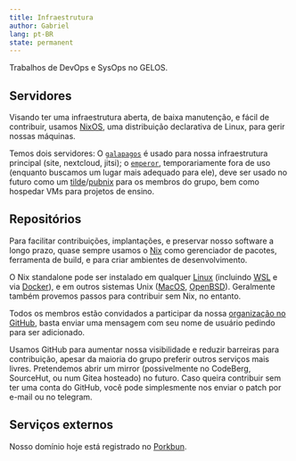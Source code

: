 ```yaml
---
title: Infraestrutura
author: Gabriel
lang: pt-BR
state: permanent
---
```


Trabalhos de DevOps e SysOps no GELOS.

## Servidores

Visando ter uma infraestrutura aberta, de baixa manutenção, e fácil de contribuir, usamos [NixOS](https://nixos.org), uma distribuição declarativa de Linux, para gerir nossas máquinas.

Temos dois servidores: O [`galapagos`](https://github.com/gelos-icmc/infra/tree/main/hosts/galapagos) é usado para nossa infraestrutura principal (site, nextcloud, jitsi); o [`emperor`](https://github.com/gelos-icmc/infra/tree/main/hosts/emperor), temporariamente fora de uso (enquanto buscamos um lugar mais adequado para ele), deve ser usado no futuro como um [tilde](https://tildeverse.org)/[pubnix](https://github.com/cwmccabe/pubnixhist) para os membros do grupo, bem como hospedar VMs para projetos de ensino.

## Repositórios

Para facilitar contribuições, implantações, e preservar nosso software a longo prazo, quase sempre usamos o [Nix](https://nixos.org/guides/how-nix-works.html) como gerenciador de pacotes, ferramenta de build, e para criar ambientes de desenvolvimento.

O Nix standalone pode ser instalado em qualquer [Linux](https://nixos.org/download.html#nix-install-linux) (incluindo [WSL](https://nixos.org/download.html#nix-install-windows) e via [Docker](https://nixos.org/download.html#nix-install-docker)), e em outros sistemas Unix ([MacOS](https://nixos.org/download.html#nix-install-macos), [OpenBSD](https://openports.pl/path/sysutils/nix)). Geralmente também provemos passos para contribuir sem Nix, no entanto.

Todos os membros estão convidados a participar da nossa [organização no GitHub](https://github.com/gelos-icmc), basta enviar uma mensagem com seu nome de usuário pedindo para ser adicionado.

Usamos GitHub para aumentar nossa visibilidade e reduzir barreiras para contribuição, apesar da maioria do grupo preferir outros serviços mais livres. Pretendemos abrir um mirror (possivelmente no CodeBerg, SourceHut, ou num Gitea hosteado) no futuro. Caso queira contribuir sem ter uma conta do GitHub, você pode simplesmente nos enviar o patch por e-mail ou no telegram.

## Serviços externos

Nosso domínio hoje está registrado no [Porkbun](https://porkbun.com).
